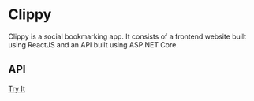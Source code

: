 # Clippy

Clippy is a social bookmarking app. It consists of a frontend website built using ReactJS and an API built using ASP.NET Core.

## API
[Try It](https://api.clippy.fun/swagger/index.html)
